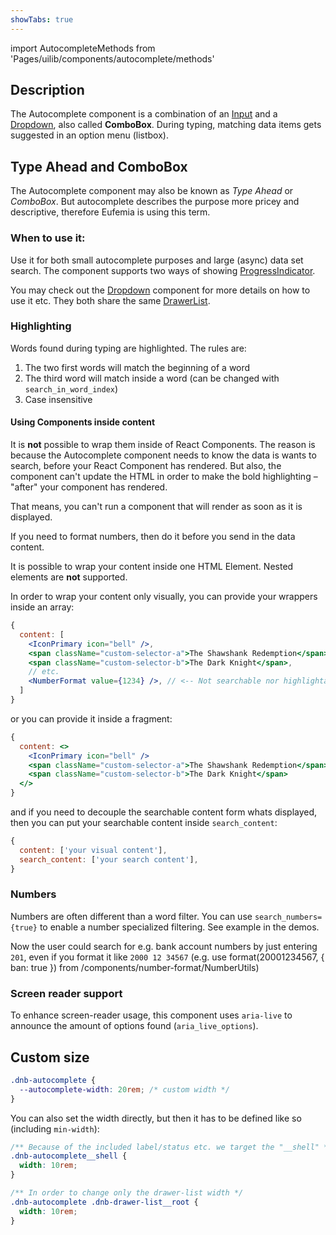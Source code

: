 ```yaml
---
showTabs: true
---
```


import AutocompleteMethods from 'Pages/uilib/components/autocomplete/methods'

## Description

The Autocomplete component is a combination of an [Input](/uilib/components/input) and a [Dropdown](/uilib/components/dropdown), also called **ComboBox**. During typing, matching data items gets suggested in an option menu (listbox).

## Type Ahead and ComboBox

The Autocomplete component may also be known as _Type Ahead_ or _ComboBox_. But autocomplete describes the purpose more pricey and descriptive, therefore Eufemia is using this term.

### When to use it:

Use it for both small autocomplete purposes and large (async) data set search. The component supports two ways of showing [ProgressIndicator](/uilib/components/progress-indicator).

You may check out the [Dropdown](/uilib/components/dropdown/info) component for more details on how to use it etc. They both share the same [DrawerList](/uilib/components/fragments/drawer-list).

### Highlighting

Words found during typing are highlighted. The rules are:

1. The two first words will match the beginning of a word
1. The third word will match inside a word (can be changed with `search_in_word_index`)
1. Case insensitive

#### Using Components inside content

It is **not** possible to wrap them inside of React Components. The reason is because the Autocomplete component needs to know the data is wants to search, before your React Component has rendered. But also, the component can't update the HTML in order to make the bold highlighting – "after" your component has rendered.

That means, you can't run a component that will render as soon as it is displayed.

If you need to format numbers, then do it before you send in the data content.

It is possible to wrap your content inside one HTML Element. Nested elements are **not** supported.

In order to wrap your content only visually, you can provide your wrappers inside an array:

```jsx
{
  content: [
    <IconPrimary icon="bell" />,
    <span className="custom-selector-a">The Shawshank Redemption</span>,
    <span className="custom-selector-b">The Dark Knight</span>,
    // etc.
    <NumberFormat value={1234} />, // <-- Not searchable nor highlightable
  ]
}
```

or you can provide it inside a fragment:

```jsx
{
  content: <>
    <IconPrimary icon="bell" />
    <span className="custom-selector-a">The Shawshank Redemption</span>
    <span className="custom-selector-b">The Dark Knight</span>
  </>
}
```

and if you need to decouple the searchable content form whats displayed, then you can put your searchable content inside `search_content`:

```jsx
{
  content: ['your visual content'],
  search_content: ['your search content'],
}
```

### Numbers

Numbers are often different than a word filter. You can use `search_numbers={true}` to enable a number specialized filtering. See example in the demos.

Now the user could search for e.g. bank account numbers by just entering `201`, even if you format it like `2000 12 34567` (e.g. use format(20001234567, { ban: true }) from /components/number-format/NumberUtils)

### Screen reader support

To enhance screen-reader usage, this component uses `aria-live` to announce the amount of options found (`aria_live_options`).

## Custom size

```css
.dnb-autocomplete {
  --autocomplete-width: 20rem; /* custom width */
}
```

You can also set the width directly, but then it has to be defined like so (including `min-width`):

```css
/** Because of the included label/status etc. we target the "__shell" */
.dnb-autocomplete__shell {
  width: 10rem;
}

/** In order to change only the drawer-list width */
.dnb-autocomplete .dnb-drawer-list__root {
  width: 10rem;
}
```

<AutocompleteMethods></AutocompleteMethods>
